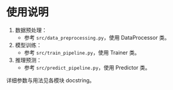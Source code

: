 # 使用说明

1. 数据预处理：
   - 参考 `src/data_preprocessing.py`，使用 DataProcessor 类。
2. 模型训练：
   - 参考 `src/train_pipeline.py`，使用 Trainer 类。
3. 推理预测：
   - 参考 `src/predict_pipeline.py`，使用 Predictor 类。

详细参数与用法见各模块 docstring。
